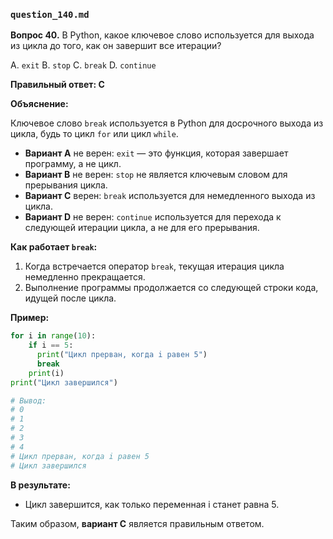 ### `question_140.md`

**Вопрос 40.** В Python, какое ключевое слово используется для выхода из цикла до того, как он завершит все итерации?

A. `exit`
B. `stop`
C. `break`
D. `continue`

**Правильный ответ: C**

**Объяснение:**

Ключевое слово `break` используется в Python для досрочного выхода из цикла, будь то цикл `for` или цикл `while`.

*   **Вариант A** не верен: `exit` — это функция, которая завершает программу, а не цикл.
*   **Вариант B** не верен: `stop` не является ключевым словом для прерывания цикла.
*   **Вариант C** верен: `break` используется для немедленного выхода из цикла.
*   **Вариант D** не верен: `continue` используется для перехода к следующей итерации цикла, а не для его прерывания.

**Как работает `break`:**

1.  Когда встречается оператор `break`, текущая итерация цикла немедленно прекращается.
2.  Выполнение программы продолжается со следующей строки кода, идущей после цикла.

**Пример:**

```python
for i in range(10):
    if i == 5:
      print("Цикл прерван, когда i равен 5")
      break
    print(i)
print("Цикл завершился")

# Вывод:
# 0
# 1
# 2
# 3
# 4
# Цикл прерван, когда i равен 5
# Цикл завершился
```

**В результате:**
*   Цикл завершится, как только переменная i станет равна 5.

Таким образом, **вариант C** является правильным ответом.

